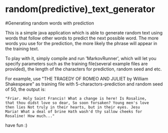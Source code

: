 # random(predictive)_text_generator

#Generating random words with prediction

This is a simple java application which is able to generate random text using words that follow other words to predict the next possible word. The more words you use for the prediction, the more likely the phrase will appear in the training text. 

To play with it, simply compile and run 'MarkovRunner', which will let you specify parameters such as the training file(several example files are provided), the length of the characters for prediction, random seed and etc. 

For example, use "THE TRAGEDY OF ROMEO AND JULIET by William Shakespeare" as training file with 5-charactors-prediction and random seed of 50, the output is: 
    
    "Friar. Holy Saint Francis! What a change is here! Is Rosaline, 
    that thou didst love so dear, So soon forsaken? Young men's love 
    then lies Not truly in their hearts, but in their eyes. Jesu 
    Maria! What a deal of brine Hath wash'd thy sallow cheeks for 
    Rosaline! How much..."

have fun :)
